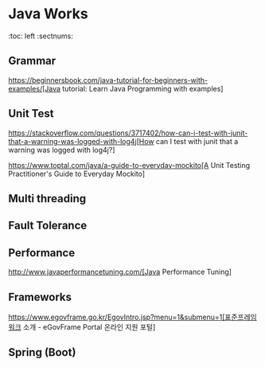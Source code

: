 # Java Works
:toc: left
:sectnums:

## Grammar
https://beginnersbook.com/java-tutorial-for-beginners-with-examples/[Java tutorial: Learn Java Programming with examples]

## Unit Test
https://stackoverflow.com/questions/3717402/how-can-i-test-with-junit-that-a-warning-was-logged-with-log4j[How can I test with junit that a warning was logged with log4j?]

https://www.toptal.com/java/a-guide-to-everyday-mockito[A Unit Testing Practitioner's Guide to Everyday Mockito]

## Multi threading

## Fault Tolerance

## Performance
http://www.javaperformancetuning.com/[Java Performance Tuning]

## Frameworks
https://www.egovframe.go.kr/EgovIntro.jsp?menu=1&submenu=1[표준프레임워크 소개 - eGovFrame Portal 온라인 지원 포털]

## Spring (Boot)
